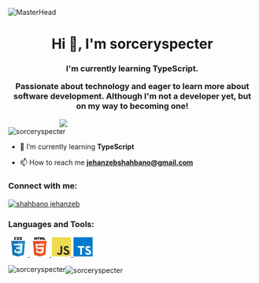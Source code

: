 ![MasterHead](https://user-images.githubusercontent.com/74038190/241765440-80728820-e06b-4f96-9c9e-9df46f0cc0a5.gif)

<h1 align="center">Hi 👋, I'm sorceryspecter</h1>
<h3 align="center">I'm currently learning TypeScript.
    <p>Passionate about technology and eager to learn more about software development.
      Although I'm not a developer yet, but on my way to becoming one!</p>
</h3>

<img align="right" width="400" src="https://user-images.githubusercontent.com/74038190/219923809-b86dc415-a0c2-4a38-bc88-ad6cf06395a8.gif">
<p align="left"> <img src="https://komarev.com/ghpvc/?username=sorceryspecter&label=Profile%20views&color=0e75b6&style=flat" alt="sorceryspecter" /> </p>

- 🌱 I’m currently learning **TypeScript**

- 📫 How to reach me **jehanzebshahbano@gmail.com**

<h3 align="left">Connect with me:</h3>
<p align="left">
<a href="https://www.linkedin.com/in/shahbano-jehanzeb-1366202ba/" target="blank"><img align="center" src="https://raw.githubusercontent.com/rahuldkjain/github-profile-readme-generator/master/src/images/icons/Social/linked-in-alt.svg" alt="shahbano jehanzeb" height="30" width="40" /></a>
</p>

<h3 align="left">Languages and Tools:</h3>
<p align="left"> <a href="https://www.w3schools.com/css/" target="_blank" rel="noreferrer"> <img src="https://raw.githubusercontent.com/devicons/devicon/master/icons/css3/css3-original-wordmark.svg" alt="css3" width="40" height="40"/> </a> <a href="https://www.w3.org/html/" target="_blank" rel="noreferrer"> <img src="https://raw.githubusercontent.com/devicons/devicon/master/icons/html5/html5-original-wordmark.svg" alt="html5" width="40" height="40"/> </a> <a href="https://developer.mozilla.org/en-US/docs/Web/JavaScript" target="_blank" rel="noreferrer"> <img src="https://raw.githubusercontent.com/devicons/devicon/master/icons/javascript/javascript-original.svg" alt="javascript" width="40" height="40"/> </a> <a href="https://www.typescriptlang.org/" target="_blank" rel="noreferrer"> <img src="https://raw.githubusercontent.com/devicons/devicon/master/icons/typescript/typescript-original.svg" alt="typescript" width="40" height="40"/> </a> </p>

<p><img align="left" src="https://github-readme-stats.vercel.app/api/top-langs?username=sorceryspecter&show_icons=true&locale=en&layout=compact" alt="sorceryspecter" /></p>

<p><img align="center" src="https://github-readme-streak-stats.herokuapp.com/?user=sorceryspecter&" alt="sorceryspecter" /></p>
